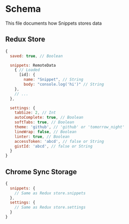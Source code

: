 # Schema

This file documents how Snippets stores data

## Redux Store

```javascript
{
  saved: true, // Boolean

  snippets: RemoteData
    { // Loaded
      [id]: {
        name: "Snippet", // String
        body: "console.log('hi')" // String
    },
    // ...
  },

  settings: {
    tabSize: 2, // Int
    autoComplete: true, // Boolean
    softTabs: true, // Boolean
    theme: 'github', // 'github' or 'tomorrow_night'
    lineWrap: false, // Boolean
    linter: true, // Boolean
    accessToken: 'abcd', // false or String
    gistId: 'abcd', // false or String
  }
}
```

## Chrome Sync Storage

```javascript
{
  snippets: {
    // Same as Redux store.snippets
  },
  settings: {
    // Same as Redux store.settings
  }
}
```
